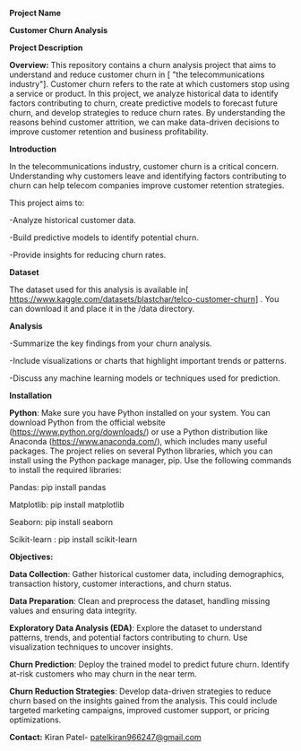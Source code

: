 **Project Name**

**Customer Churn Analysis**

**Project Description**

**Overview:**
This repository contains a churn analysis project that aims to understand and reduce customer churn in [ "the telecommunications industry"]. Customer churn refers to the rate at which customers stop using a service or product.
In this project, we analyze historical data to identify factors contributing to churn, create predictive models to forecast future churn, and develop strategies to reduce churn rates. By understanding the reasons behind customer attrition, we can make data-driven decisions to improve customer retention and business profitability.

**Introduction**

In the telecommunications industry, customer churn is a critical concern. Understanding why customers leave and identifying factors contributing to churn can help telecom companies improve customer retention strategies. 

This project aims to:

-Analyze historical customer data.

-Build predictive models to identify potential churn.

-Provide insights for reducing churn rates.

**Dataset**

The dataset used for this analysis is available in[ https://www.kaggle.com/datasets/blastchar/telco-customer-churn] . You can download it and place it in the /data directory.

**Analysis**

-Summarize the key findings from your churn analysis.

-Include visualizations or charts that highlight important trends or patterns.

-Discuss any machine learning models or techniques used for prediction.

**Installation**

**Python**: Make sure you have Python installed on your system. You can download Python from the official website (https://www.python.org/downloads/) or use a Python distribution like Anaconda (https://www.anaconda.com/), which includes many useful packages. The project relies on several Python libraries, which you can install using the Python package manager, pip. Use the following commands to install the required libraries:

Pandas: pip install pandas

Matplotlib: pip install matplotlib

Seaborn: pip install seaborn

Scikit-learn : pip install scikit-learn

**Objectives:**

**Data Collection**: Gather historical customer data, including demographics, transaction history, customer interactions, and churn status.

**Data Preparation**: Clean and preprocess the dataset, handling missing values and ensuring data integrity.

**Exploratory Data Analysis (EDA)**: Explore the dataset to understand patterns, trends, and potential factors contributing to churn. Use visualization techniques to uncover insights.

**Churn Prediction**: Deploy the trained model to predict future churn. Identify at-risk customers who may churn in the near term.

**Churn Reduction Strategies**: Develop data-driven strategies to reduce churn based on the insights gained from the analysis. This could include targeted marketing campaigns, improved customer support, or pricing optimizations.

**Contact:**
Kiran Patel- patelkiran966247@gmail.com
